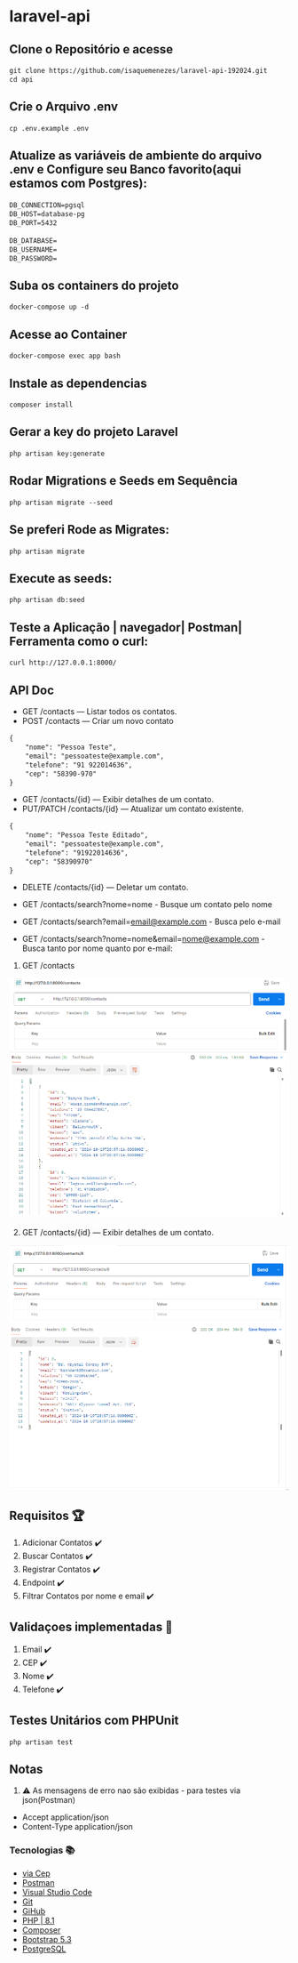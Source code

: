 # laravel-api

## Clone o Repositório e acesse 
```
git clone https://github.com/isaquemenezes/laravel-api-192024.git
cd api
```

## Crie o Arquivo .env
```
cp .env.example .env
```

## Atualize as variáveis de ambiente do arquivo .env e Configure seu Banco favorito(aqui estamos com Postgres):
```
DB_CONNECTION=pgsql
DB_HOST=database-pg
DB_PORT=5432

DB_DATABASE=
DB_USERNAME=
DB_PASSWORD=
``` 
## Suba os containers do projeto
```
docker-compose up -d
```
## Acesse ao Container
```
docker-compose exec app bash
```
## Instale as dependencias
```
composer install
```

## Gerar a key do projeto Laravel
```
php artisan key:generate
```

## Rodar Migrations e Seeds em Sequência
```
php artisan migrate --seed
```

## Se preferi Rode as Migrates:
```
php artisan migrate
```

## Execute as seeds:
```
php artisan db:seed 
```


## Teste a Aplicação | navegador| Postman| Ferramenta como o curl:
```
curl http://127.0.0.1:8000/
```
## API Doc
- GET /contacts — Listar todos os contatos.
- POST /contacts — Criar um novo contato
```
{
    "nome": "Pessoa Teste",
    "email": "pessoateste@example.com",
    "telefone": "91 922014636",
    "cep": "58390-970"
}
```
- GET /contacts/{id} — Exibir detalhes de um contato.
- PUT/PATCH /contacts/{id} — Atualizar um contato existente.
```
{
    "nome": "Pessoa Teste Editado",
    "email": "pessoateste@example.com",
    "telefone": "91922014636",
    "cep": "58390970"   
}
```
- DELETE /contacts/{id} — Deletar um contato.

- GET /contacts/search?nome=nome - Busque um contato pelo nome
- GET /contacts/search?email=email@example.com - Busca pelo e-mail
- GET /contacts/search?nome=nome&email=nome@example.com - Busca tanto por nome quanto por e-mail:


1. GET /contacts
<img src="/preview/getContacts.png">

2. GET /contacts/{id} — Exibir detalhes de um contato.
<img src="/preview/getContactsId.png">

## Requisitos :trophy:

1. Adicionar Contatos :heavy_check_mark: <br> 
2. Buscar Contatos :heavy_check_mark: <br>
3. Registrar Contatos :heavy_check_mark: <br>
4. Endpoint :heavy_check_mark: <br>
5. Filtrar Contatos por nome e email :heavy_check_mark: <br>

## Validaçoes implementadas 🚀

1. Email :heavy_check_mark: <br> 
2. CEP :heavy_check_mark: <br>
3. Nome :heavy_check_mark: <br>
4. Telefone :heavy_check_mark: <br>

## Testes Unitários com PHPUnit
```
php artisan test
```


## Notas
1. :warning: As mensagens de erro nao são exibidas - para testes via json(Postman) 
- Accept application/json
- Content-Type application/json

### Tecnologias :books:

- [via Cep](https://viacep.com.br/)
- [Postman](https://www.postman.com/)
- [Visual Studio Code](https://code.visualstudio.com/)
- [Git](https://git-scm.com/)
- [GiHub](https://github.com/)
- [PHP | 8.1 ](https://www.php.net/)
- [Composer](https://getcomposer.org/)
- [Bootstrap 5.3](https://getbootstrap.com/)
- [PostgreSQL](https://www.postgresql.org/)